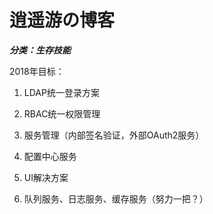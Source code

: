 # 逍遥游の博客

***分类：生存技能***

2018年目标：

1. LDAP统一登录方案

2. RBAC统一权限管理

3. 服务管理（内部签名验证，外部OAuth2服务）

4. 配置中心服务

5. UI解决方案

6. 队列服务、日志服务、缓存服务（努力一把？）